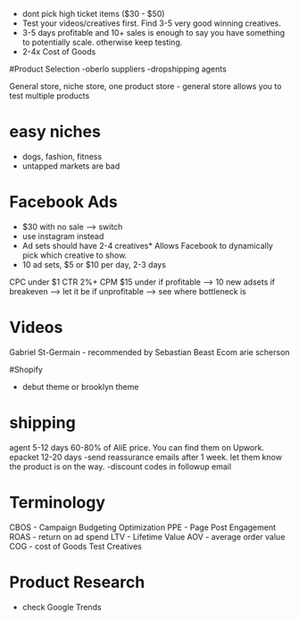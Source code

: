 


- dont pick high ticket items ($30 - $50)
- Test your videos/creatives first. Find 3-5 very good winning creatives.
- 3-5 days profitable and 10+ sales is enough to say you have something to potentially scale. otherwise keep testing.
- 2-4x Cost of Goods


#Product Selection
-oberlo suppliers
-dropshipping agents 

General store, niche store, one product store
	- general store allows you to test multiple products

# easy niches 
- dogs, fashion, fitness
- untapped markets are bad

# Facebook Ads 
- $30 with no sale --> switch
- use instagram instead
- Ad sets should have 2-4 creatives* Allows Facebook to dynamically pick which creative to show.
- 10 ad sets, $5 or $10 per day, 2-3 days

CPC under $1
CTR 2%+
CPM $15 under
if profitable --> 10 new adsets
if breakeven --> let it be
if unprofitable --> see where bottleneck is 

# Videos
Gabriel St-Germain - recommended by Sebastian 
Beast Ecom
arie scherson

#Shopify
- debut theme or brooklyn theme

# shipping 
agent 5-12 days 60-80% of AliE price. You can find them on Upwork.
epacket 12-20 days
-send reassurance emails after 1 week. let them know the product is on the way.
-discount codes in followup email


# Terminology
CBOS - Campaign Budgeting Optimization
PPE - Page Post Engagement
ROAS - return on ad spend
LTV - Lifetime Value
AOV - average order value
COG - cost of Goods
Test Creatives 

# Product Research
- check Google Trends
